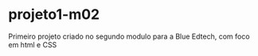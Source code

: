# projeto1-m02
Primeiro projeto criado no segundo modulo para a Blue Edtech, com foco em html e CSS
